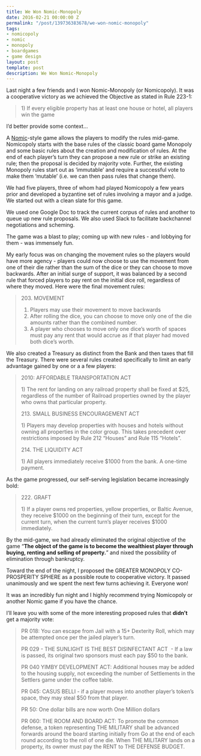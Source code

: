 ```yaml
---
title: We Won Nomic-Monopoly
date: 2016-02-21 00:00:00 Z
permalink: "/post/139736383678/we-won-nomic-monopoly"
tags:
- nomicopoly
- nomic
- monopoly
- boardgames
- game design
layout: post
template: post
description: We Won Nomic-Monopoly
---
```


<p>Last night a few friends and I won Nomic-Monopoly (or&nbsp;Nomicopoly). It was a cooperative victory as we achieved the Objective as stated in Rule 223-1:</p><p><b></b></p><blockquote><p>1) If every eligible property has at least one house or hotel, all players win the game<br></p></blockquote><p>I’d better provide some context...</p><p>A <a href="https://www.wikiwand.com/en/Nomic">Nomic</a>-style&nbsp;game allows the players to modify the rules mid-game. Nomicopoly starts with the base rules of the classic board game Monopoly and some basic rules about the creation and modification of rules. At the end of each player’s turn they can propose a new rule or strike an existing rule; then the proposal is decided by majority vote. Further, the existing Monopoly rules start out as&nbsp;‘immutable’ and require a successful vote to make them ‘mutable’ (i.e. we can then pass rules that change them).&nbsp;</p><p>We had five players, three of whom had played Nomicopoly a few years prior and developed a byzantine set of rules involving a mayor and a judge. We started out with a clean slate for this game.</p><p>We used one Google Doc to track the current corpus of rules and another to queue up new rule proposals. We also used Slack to facilitate backchannel negotiations and scheming.</p><p>The game was a blast to play; coming up with new rules - and lobbying for them - was immensely fun.</p><p>My early focus was on changing the movement rules so the players would have more agency - players could now choose to use the movement from one of their die rather than the sum of the dice or they can choose to move backwards. After an initial surge of support, it was balanced by a second rule that forced players to pay rent on the initial dice roll, regardless of where they moved. Here were the final movement rules:</p><p><b></b></p><blockquote><p>203. MOVEMENT</p><ol><li>Players may use their movement to move backwards</li><li>After rolling the dice, you can choose to move only one of the die amounts rather than the combined number.</li><li>A player who chooses to move only one dice’s worth of spaces must pay any rent that would accrue as if that player had moved both dice’s worth.</li></ol></blockquote><p>We also created a Treasury as distinct from the Bank and then taxes that fill the Treasury. There were several rules created specifically to limit an early advantage gained by one or a a few players:</p><p><b></b></p><blockquote><p>2010: AFFORDABLE TRANSPORTATION ACT</p><p>1) The rent for landing on any railroad property shall be fixed at $25, regardless of the number of Railroad properties owned by the player who owns that particular property.<br></p><p>213. SMALL BUSINESS ENCOURAGEMENT ACT</p><p>1) Players may develop properties with houses and hotels without owning all properties in the color group. This takes precedent over restrictions imposed by Rule 212 “Houses” and Rule 115 “Hotels”.<br></p><p>214. THE LIQUIDITY ACT</p><p>1) All players immediately receive $1000 from the bank. A one-time payment.<br></p></blockquote><p>As the game progressed, our self-serving legislation became increasingly bold:</p><p><b></b></p><blockquote><p>222. GRAFT</p><p>1) If a player owns red properties, yellow properties, or Baltic Avenue, they receive $1000 on the beginning of their turn, except for the current turn, when the current turn’s player receives $1000 immediately.</p></blockquote><p>By the mid-game, we had already eliminated the original objective of the game&nbsp;“<b>The object of the game is to become the wealthiest player through buying, renting and selling of property.</b>” and nixed the possibility of elimination through bankruptcy.</p><p>Toward the end of the night, I proposed the&nbsp;GREATER MONOPOLY CO-PROSPERITY SPHERE as a possible route to cooperative victory. It passed unanimously and we spent the next few turns achieving it. Everyone won!</p><p>It was an incredibly fun night and I highly recommend trying Nomicopoly or another Nomic game if you have the chance.</p><p>I’ll leave you with some of the more interesting proposed rules that <b>didn’t</b> get a majority vote:</p><blockquote><p>PR 018: You can escape from Jail with a 15+ Dexterity Roll, which may be attempted once per the jailed player’s turn.<br></p><p>PR 029 - THE SUNLIGHT IS THE BEST DISINFECTANT ACT &nbsp;- If a law is passed, its original two sponsors must each pay $50 to the bank.</p><p>PR 040 YIMBY DEVELOPMENT ACT: Additional houses may be added to the housing supply, not exceeding the number of Settlements in the Settlers game under the coffee table.<br></p><p>PR 045: CASUS BELLI - if a player moves into another player’s token’s space, they may steal $50 from that player.</p><p>PR 50: One dollar bills are now worth One Million dollars<br></p><p>PR 060: THE ROOM AND BOARD ACT: To promote the common defense, a token representing THE MILITARY shall be advanced forwards around the board starting initially from Go at the end of each round according to the roll of one die. When THE MILITARY lands on a property, its owner must pay the RENT to THE DEFENSE BUDGET.</p></blockquote>